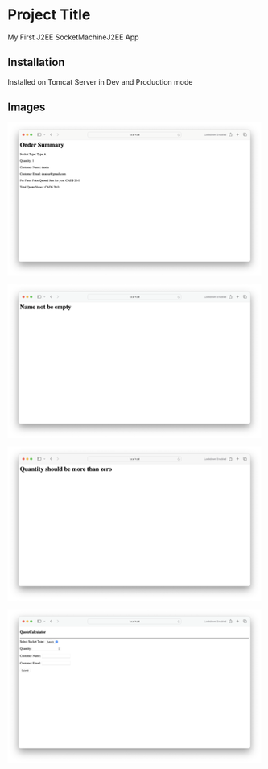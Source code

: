 # Project Title

My First J2EE SocketMachineJ2EE App 

## Installation

Installed on Tomcat Server in Dev and Production mode

## Images

![Diagram](https://github.com/HJHitesh/SocketMachineJ2EEApp/blob/master/Response_output_lab2.png)

![Diagram](https://github.com/HJHitesh/SocketMachineJ2EEApp/blob/master/Name_Validation_lab2.png)

![Diagram](https://github.com/HJHitesh/SocketMachineJ2EEApp/blob/master/Quantity_validation_lab2.png)

![Diagram](https://github.com/HJHitesh/SocketMachineJ2EEApp/blob/master/Form_lab2.png)


